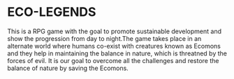 # ECO-LEGENDS
 This is a RPG  game with the goal to promote sustainable development and show the progression from day to night.The game takes place in an alternate world where humans co-exist with creatures known as Ecomons and they help in maintaining the balance in nature, which is threatned by the forces of evil. It is our goal to overcome all the challenges and restore the balance of nature by saving the Ecomons.

